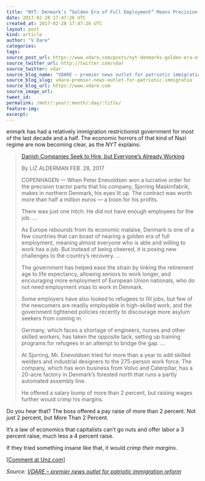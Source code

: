 ```yaml
---
title: "NYT: Denmark’s “Golden Era of Full Employment” Means Precision Parts Are Rotting on the Robotic Assembly Lines"
date: 2017-02-28 17:47:26 UTC
created_at: 2017-02-28 17:47:26 UTC
layout: post
kind: article
author: "V Dare"
categories: 
tags: 
source_post_url: https://www.vdare.com/posts/nyt-denmarks-golden-era-of-full-employment-means-precision-parts-are-rotting-on-the-robotic-assembly-lines
source_twitter_url: http://twitter.com/vdar
source_twitter: vdar
source_blog_name: "VDARE – premier news outlet for patriotic immigration reform"
source_blog_slug: vdare-premier-news-outlet-for-patriotic-immigratio
source_blog_url: https://www.vdare.com
source_image_url: 
tweet_id:
permalink: /mntr/:year/:month/:day/:title/
feature-img: 
excerpt:
---
```

<div class="pf-content"><p>enmark has had a relatively immigration restrictionist government for most of the last decade and a half. The economic horrors of that kind of Nazi regime are now becoming clear, as the <em>NYT</em> explains:</p>
<blockquote><p><a id="xlink_1_2" class="xlink" title="Anchor Link to This Paragraph" href="http://www.unz.com/isteve/#xlink_1_2" name="xlink_1_2"></a> <a title="https://www.nytimes.com/2017/02/28/business/economy/denmark-jobs-full-employment.html?hp&amp;action=click&amp;pgtype=Homepage&amp;clickSource=story-heading&amp;module=first-column-region&amp;region=top-news&amp;WT.nav=top-news" href="https://www.nytimes.com/2017/02/28/business/economy/denmark-jobs-full-employment.html?hp&amp;action=click&amp;pgtype=Homepage&amp;clickSource=story-heading&amp;module=first-column-region&amp;region=top-news&amp;WT.nav=top-news">Danish Companies Seek to Hire, but Everyone’s Already Working</a></p>
<p>By LIZ ALDERMAN FEB. 28, 2017</p>
<p><a id="xlink_1_3" class="xlink" title="Anchor Link to This Paragraph" href="http://www.unz.com/isteve/#xlink_1_3" name="xlink_1_3"></a>COPENHAGEN — When Peter Enevoldsen won a lucrative order for the precision tractor parts that his company, Sjorring Maskinfabrik, makes in northern Denmark, his eyes lit up. The contract was worth more than half a million euros — a boon for his profits.</p>
<p><a id="xlink_1_4" class="xlink" title="Anchor Link to This Paragraph" href="http://www.unz.com/isteve/#xlink_1_4" name="xlink_1_4"></a>There was just one hitch: He did not have enough employees for the job. …</p>
<p><a id="xlink_1_5" class="xlink" title="Anchor Link to This Paragraph" href="http://www.unz.com/isteve/#xlink_1_5" name="xlink_1_5"></a>As Europe rebounds from its economic malaise, Denmark is one of a few countries that can boast of nearing a golden era of full employment, meaning almost everyone who is able and willing to work has a job. But instead of being cheered, it is posing new challenges to the country’s recovery. …</p>
<p><a id="xlink_1_6" class="xlink" title="Anchor Link to This Paragraph" href="http://www.unz.com/isteve/#xlink_1_6" name="xlink_1_6"></a>The government has helped ease the strain by linking the retirement age to life expectancy, allowing seniors to work longer, and encouraging more employment of European Union nationals, who do not need employment visas to work in Denmark.</p><div id="57966237cc52c74a5e1363c4" class="vdb_player vdb_57966237cc52c74a5e1363c456bcd17ce4b018167fea5539">    </div>
<p><a id="xlink_1_7" class="xlink" title="Anchor Link to This Paragraph" href="http://www.unz.com/isteve/#xlink_1_7" name="xlink_1_7"></a>Some employers have also looked to refugees to fill jobs, but few of the newcomers are readily employable in high-skilled work, and the government tightened policies recently to discourage more asylum seekers from coming in.</p>
<p><a id="xlink_1_8" class="xlink" title="Anchor Link to This Paragraph" href="http://www.unz.com/isteve/#xlink_1_8" name="xlink_1_8"></a>Germany, which faces a shortage of engineers, nurses and other skilled workers, has taken the opposite tack, setting up training programs for refugees in an attempt to bridge the gap. …</p>
<p><a id="xlink_1_9" class="xlink" title="Anchor Link to This Paragraph" href="http://www.unz.com/isteve/#xlink_1_9" name="xlink_1_9"></a>At Sjorring, Mr. Enevoldsen tried for more than a year to add skilled welders and industrial designers to the 275-person work force. The company, which has won business from Volvo and Caterpillar, has a 20-acre factory in Denmark’s forested north that runs a partly automated assembly line.</p>
<p><a id="xlink_1_10" class="xlink" title="Anchor Link to This Paragraph" href="http://www.unz.com/isteve/#xlink_1_10" name="xlink_1_10"></a>He offered a salary bump of more than 2 percent, but raising wages further would crimp his margins.</p></blockquote>
<p><a id="xlink_1_11" class="xlink" title="Anchor Link to This Paragraph" href="http://www.unz.com/isteve/#xlink_1_11" name="xlink_1_11"></a>Do you hear that? The boss offered a pay raise of more than 2 percent. Not just 2 percent, but More Than 2 Percent.</p>
<p><a id="xlink_1_12" class="xlink" title="Anchor Link to This Paragraph" href="http://www.unz.com/isteve/#xlink_1_12" name="xlink_1_12"></a>It’s a law of economics that capitalists can’t go nuts and offer labor a 3 percent raise, much less a 4 percent raise.</p>
<p><a id="xlink_1_13" class="xlink" title="Anchor Link to This Paragraph" href="http://www.unz.com/isteve/#xlink_1_13" name="xlink_1_13"></a>If they tried something insane like that, it would <em>crimp their margins</em>.</p>
<p>[<a href="http://www.unz.com/isteve/nyt-in-denmark-precision-parts-are-rotting-on-the-robotic-assembly-lines/">Comment at Unz.com</a>]</p>
</div><div class="">
    <i>Source: <a href="https://www.vdare.com">VDARE – premier news outlet for patriotic immigration reform</a></i>
</div>
